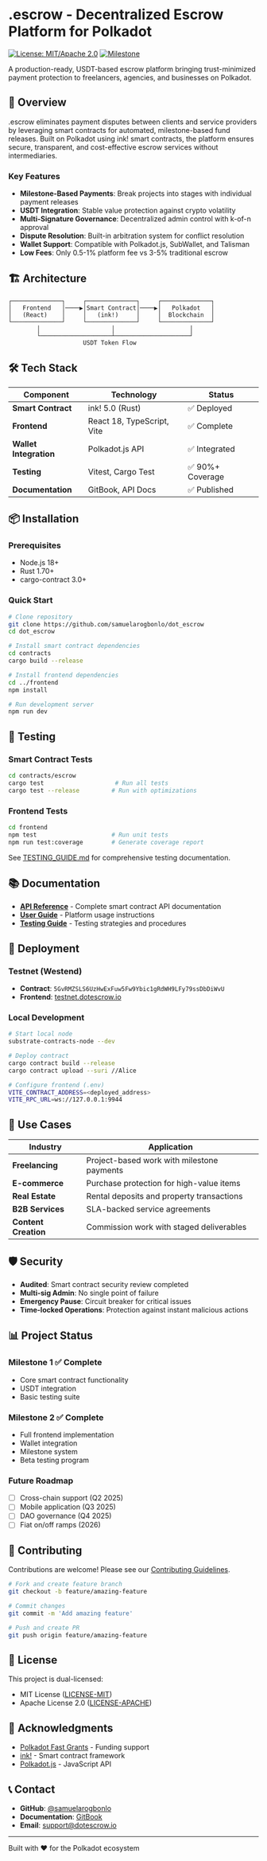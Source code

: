 # .escrow - Decentralized Escrow Platform for Polkadot

[![License: MIT/Apache 2.0](https://img.shields.io/badge/License-MIT%2FApache%202.0-blue.svg)](LICENSE)
[![Milestone](https://img.shields.io/badge/Milestone-2%20Delivered-green.svg)](delivery/deliveries/)

A production-ready, USDT-based escrow platform bringing trust-minimized payment protection to freelancers, agencies, and businesses on Polkadot.

## 🚀 Overview

.escrow eliminates payment disputes between clients and service providers by leveraging smart contracts for automated, milestone-based fund releases. Built on Polkadot using ink! smart contracts, the platform ensures secure, transparent, and cost-effective escrow services without intermediaries.

### Key Features

- **Milestone-Based Payments**: Break projects into stages with individual payment releases
- **USDT Integration**: Stable value protection against crypto volatility
- **Multi-Signature Governance**: Decentralized admin control with k-of-n approval
- **Dispute Resolution**: Built-in arbitration system for conflict resolution
- **Wallet Support**: Compatible with Polkadot.js, SubWallet, and Talisman
- **Low Fees**: Only 0.5-1% platform fee vs 3-5% traditional escrow

## 🏗️ Architecture

```
┌──────────────┐     ┌──────────────┐     ┌──────────────┐
│   Frontend   │────▶│Smart Contract│────▶│   Polkadot   │
│   (React)    │     │   (ink!)     │     │  Blockchain  │
└──────────────┘     └──────────────┘     └──────────────┘
        │                    │                     │
        └────────────────────┴─────────────────────┘
                     USDT Token Flow
```

## 🛠️ Tech Stack

| Component | Technology | Status |
|-----------|-----------|--------|
| **Smart Contract** | ink! 5.0 (Rust) | ✅ Deployed |
| **Frontend** | React 18, TypeScript, Vite | ✅ Complete |
| **Wallet Integration** | Polkadot.js API | ✅ Integrated |
| **Testing** | Vitest, Cargo Test | ✅ 90%+ Coverage |
| **Documentation** | GitBook, API Docs | ✅ Published |

## 📦 Installation

### Prerequisites

- Node.js 18+
- Rust 1.70+
- cargo-contract 3.0+

### Quick Start

```bash
# Clone repository
git clone https://github.com/samuelarogbonlo/dot_escrow
cd dot_escrow

# Install smart contract dependencies
cd contracts
cargo build --release

# Install frontend dependencies
cd ../frontend
npm install

# Run development server
npm run dev
```

## 🧪 Testing

### Smart Contract Tests
```bash
cd contracts/escrow
cargo test                    # Run all tests
cargo test --release         # Run with optimizations
```

### Frontend Tests
```bash
cd frontend
npm test                     # Run unit tests
npm run test:coverage        # Generate coverage report
```

See [TESTING_GUIDE.md](docs/TESTING_GUIDE.md) for comprehensive testing documentation.

## 📚 Documentation

- **[API Reference](docs/API-REFERENCE.md)** - Complete smart contract API documentation
- **[User Guide](https://dotescrow.gitbook.io/dotescrow-docs/)** - Platform usage instructions
- **[Testing Guide](docs/TESTING_GUIDE.md)** - Testing strategies and procedures

## 🚢 Deployment

### Testnet (Westend)
- **Contract**: `5GvRMZSLS6UzHwExFuw5Fw9Ybic1gRdWH9LFy79ssDbDiWvU`
- **Frontend**: [testnet.dotescrow.io](https://testnet.dotescrow.io)

### Local Development
```bash
# Start local node
substrate-contracts-node --dev

# Deploy contract
cargo contract build --release
cargo contract upload --suri //Alice

# Configure frontend (.env)
VITE_CONTRACT_ADDRESS=<deployed_address>
VITE_RPC_URL=ws://127.0.0.1:9944
```

## 🎯 Use Cases

| Industry | Application |
|----------|------------|
| **Freelancing** | Project-based work with milestone payments |
| **E-commerce** | Purchase protection for high-value items |
| **Real Estate** | Rental deposits and property transactions |
| **B2B Services** | SLA-backed service agreements |
| **Content Creation** | Commission work with staged deliverables |

## 🛡️ Security

- **Audited**: Smart contract security review completed
- **Multi-sig Admin**: No single point of failure
- **Emergency Pause**: Circuit breaker for critical issues
- **Time-locked Operations**: Protection against instant malicious actions

## 📊 Project Status

### Milestone 1 ✅ Complete
- Core smart contract functionality
- USDT integration
- Basic testing suite

### Milestone 2 ✅ Complete
- Full frontend implementation
- Wallet integration
- Milestone system
- Beta testing program

### Future Roadmap
- [ ] Cross-chain support (Q2 2025)
- [ ] Mobile application (Q3 2025)
- [ ] DAO governance (Q4 2025)
- [ ] Fiat on/off ramps (2026)

## 🤝 Contributing

Contributions are welcome! Please see our [Contributing Guidelines](CONTRIBUTING.md).

```bash
# Fork and create feature branch
git checkout -b feature/amazing-feature

# Commit changes
git commit -m 'Add amazing feature'

# Push and create PR
git push origin feature/amazing-feature
```

## 📄 License

This project is dual-licensed:
- MIT License ([LICENSE-MIT](LICENSE-MIT))
- Apache License 2.0 ([LICENSE-APACHE](LICENSE-APACHE))

## 🙏 Acknowledgments

- [Polkadot Fast Grants](https://github.com/Polkadot-Fast-Grants) - Funding support
- [ink!](https://use.ink/) - Smart contract framework
- [Polkadot.js](https://polkadot.js.org/) - JavaScript API

## 📞 Contact

- **GitHub**: [@samuelarogbonlo](https://github.com/samuelarogbonlo)
- **Documentation**: [GitBook](https://dotescrow.gitbook.io/dotescrow-docs/)
- **Email**: support@dotescrow.io

---

Built with ❤️ for the Polkadot ecosystem